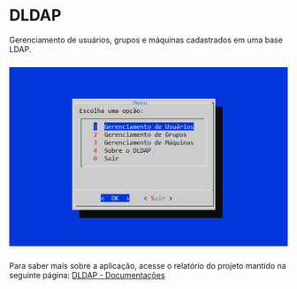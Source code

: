 # DLDAP
Gerenciamento de usuários, grupos e máquinas cadastrados em uma base LDAP.

<img src="img/home.png" alt="Tela inicial" style="margin-top:10px;margin-bottom:10px;">

Para saber mais sobre a aplicação, acesse o relatório do projeto mantido na seguinte página: [DLDAP - Documentações](https://josedemelo-if.gitbook.io/dldap/)


